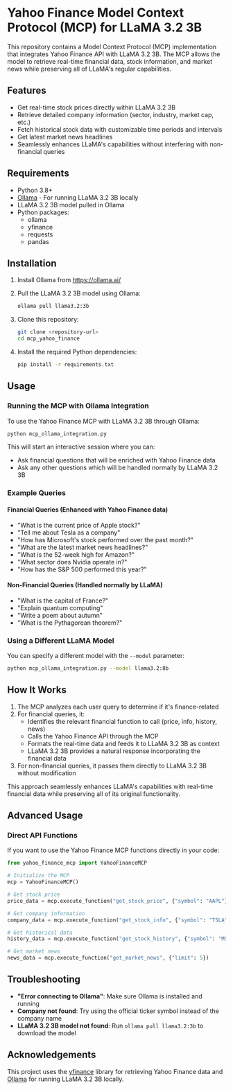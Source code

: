 # Yahoo Finance Model Context Protocol (MCP) for LLaMA 3.2 3B

This repository contains a Model Context Protocol (MCP) implementation that integrates Yahoo Finance API with LLaMA 3.2 3B. The MCP allows the model to retrieve real-time financial data, stock information, and market news while preserving all of LLaMA's regular capabilities.

## Features

- Get real-time stock prices directly within LLaMA 3.2 3B
- Retrieve detailed company information (sector, industry, market cap, etc.)
- Fetch historical stock data with customizable time periods and intervals
- Get latest market news headlines
- Seamlessly enhances LLaMA's capabilities without interfering with non-financial queries

## Requirements

- Python 3.8+
- [Ollama](https://ollama.ai/) - For running LLaMA 3.2 3B locally
- LLaMA 3.2 3B model pulled in Ollama
- Python packages:
  - ollama
  - yfinance
  - requests
  - pandas

## Installation

1. Install Ollama from https://ollama.ai/

2. Pull the LLaMA 3.2 3B model using Ollama:
   ```bash
   ollama pull llama3.2:3b
   ```

3. Clone this repository:
   ```bash
   git clone <repository-url>
   cd mcp_yahoo_finance
   ```

4. Install the required Python dependencies:
   ```bash
   pip install -r requirements.txt
   ```

## Usage

### Running the MCP with Ollama Integration

To use the Yahoo Finance MCP with LLaMA 3.2 3B through Ollama:

```bash
python mcp_ollama_integration.py
```

This will start an interactive session where you can:
- Ask financial questions that will be enriched with Yahoo Finance data
- Ask any other questions which will be handled normally by LLaMA 3.2 3B

### Example Queries

#### Financial Queries (Enhanced with Yahoo Finance data)

- "What is the current price of Apple stock?"
- "Tell me about Tesla as a company"
- "How has Microsoft's stock performed over the past month?"
- "What are the latest market news headlines?"
- "What is the 52-week high for Amazon?"
- "What sector does Nvidia operate in?"
- "How has the S&P 500 performed this year?"

#### Non-Financial Queries (Handled normally by LLaMA)

- "What is the capital of France?"
- "Explain quantum computing"
- "Write a poem about autumn"
- "What is the Pythagorean theorem?"

### Using a Different LLaMA Model

You can specify a different model with the `--model` parameter:

```bash
python mcp_ollama_integration.py --model llama3.2:8b
```

## How It Works

1. The MCP analyzes each user query to determine if it's finance-related
2. For financial queries, it:
   - Identifies the relevant financial function to call (price, info, history, news)
   - Calls the Yahoo Finance API through the MCP
   - Formats the real-time data and feeds it to LLaMA 3.2 3B as context
   - LLaMA 3.2 3B provides a natural response incorporating the financial data
3. For non-financial queries, it passes them directly to LLaMA 3.2 3B without modification

This approach seamlessly enhances LLaMA's capabilities with real-time financial data while preserving all of its original functionality.

## Advanced Usage

### Direct API Functions

If you want to use the Yahoo Finance MCP functions directly in your code:

```python
from yahoo_finance_mcp import YahooFinanceMCP

# Initialize the MCP
mcp = YahooFinanceMCP()

# Get stock price
price_data = mcp.execute_function("get_stock_price", {"symbol": "AAPL"})

# Get company information
company_data = mcp.execute_function("get_stock_info", {"symbol": "TSLA"})

# Get historical data
history_data = mcp.execute_function("get_stock_history", {"symbol": "MSFT", "period": "1mo"})

# Get market news
news_data = mcp.execute_function("get_market_news", {"limit": 5})
```

## Troubleshooting

- **"Error connecting to Ollama"**: Make sure Ollama is installed and running
- **Company not found**: Try using the official ticker symbol instead of the company name
- **LLaMA 3.2 3B model not found**: Run `ollama pull llama3.2:3b` to download the model

## Acknowledgements

This project uses the [yfinance](https://github.com/ranaroussi/yfinance) library for retrieving Yahoo Finance data and [Ollama](https://ollama.ai/) for running LLaMA 3.2 3B locally. 